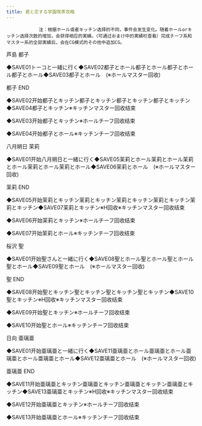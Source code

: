 ```yaml
---
title: 君と恋する学園喫茶攻略
---
```


                注：根据ホール或者キッチン选择的不同，事件会发生变化。随着ホールorキッチン选择次数的增加，会获得相应的実績。（可通过おまけ中的実績栏查看）完成チーフ系和マスター系的全部実績后，会在CG模式的その他中追加CG。

芦島 都子

◆SAVE01トーコと一緒に行く◆SAVE02都子とホール都子とホール都子とホール都子とホール◆SAVE03都子とホール　(※ホールマスター回收)

都子 END

◆SAVE02开始都子とキッチン都子とキッチン都子とキッチン都子とキッチン◆SAVE04都子とキッチン※キッチンマスター回收结束

◆SAVE03开始都子とキッチン※ホールチーフ回收结束

◆SAVE04开始都子とホール※キッチンチーフ回收结束

八月朔日 茉莉

◆SAVE01开始八月朔日と一緒に行く◆SAVE05茉莉とホール茉莉とホール茉莉とホール茉莉とホール茉莉とホール◆SAVE06茉莉とホール　(※ホールマスター回收)

茉莉 END

◆SAVE05开始茉莉とキッチン茉莉とキッチン茉莉とキッチン茉莉とキッチン茉莉とキッチン◆SAVE07茉莉とキッチン※H回收※キッチンマスター回收结束

◆SAVE06开始茉莉とキッチン※ホールチーフ回收结束

◆SAVE07开始茉莉とホール※キッチンチーフ回收结束

桜沢 聖

◆SAVE01开始聖さんと一緒に行く◆SAVE08聖とホール聖とホール聖とホール聖とホール◆SAVE09聖とホール　(※ホールマスター回收)

聖 END

◆SAVE08开始聖とキッチン聖とキッチン聖とキッチン聖とキッチン◆SAVE10聖とキッチン※H回收※キッチンマスター回收结束

◆SAVE09开始聖とキッチン※ホールチーフ回收结束

◆SAVE10开始聖とホール※キッチンチーフ回收结束

日向 亜璃亜

◆SAVE01开始亜璃亜と一緒に行く◆SAVE11亜璃亜とホール亜璃亜とホール亜璃亜とホール亜璃亜とホール◆SAVE12亜璃亜とホール　(※ホールマスター回收)

亜璃亜 END

◆SAVE11开始亜璃亜とキッチン亜璃亜とキッチン亜璃亜とキッチン亜璃亜とキッチン◆SAVE13亜璃亜とキッチン※H回收※キッチンマスター回收结束

◆SAVE12开始亜璃亜とキッチン※ホールチーフ回收结束

◆SAVE13开始亜璃亜とホール※キッチンチーフ回收结束
              

